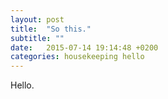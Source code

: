 ```yaml
---
layout: post
title:  "So this."
subtitle: ""
date:   2015-07-14 19:14:48 +0200
categories: housekeeping hello
---
```


Hello.